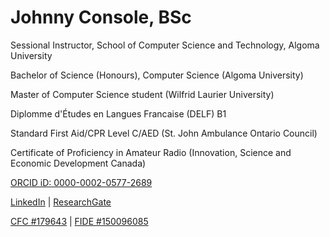 # Johnny Console, BSc
Sessional Instructor, School of Computer Science and Technology, Algoma University

Bachelor of Science (Honours), Computer Science (Algoma University)

Master of Computer Science student (Wilfrid Laurier University)

Diplomme d'Études en Langues Francaise (DELF) B1

Standard First Aid/CPR Level C/AED (St. John Ambulance Ontario Council)

Certificate of Proficiency in Amateur Radio (Innovation, Science and Economic Development Canada)

[ORCID iD: 0000-0002-0577-2689](https://orcid.org/0000-0002-0577-2689)

[LinkedIn](https://linkedin.com/in/johnnyconsole) | [ResearchGate](https://researchgate.net/profile/Johnny-Console)

[CFC #179643](https://chess.ca/en/ratings/p/?id=179643) | [FIDE #150096085](https://ratings.fide.com/profile/150096085)
 
